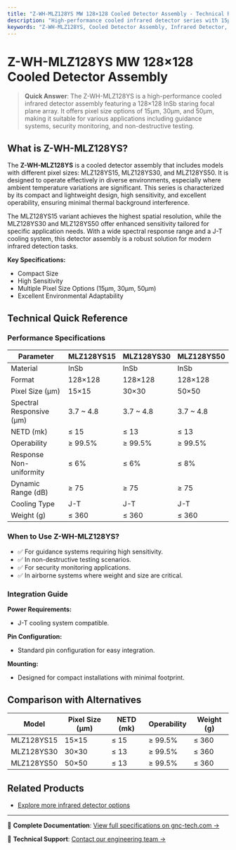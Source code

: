 ```yaml
---
title: "Z-WH-MLZ128YS MW 128×128 Cooled Detector Assembly - Technical Reference"
description: "High-performance cooled infrared detector series with 15μm, 30μm, and 50μm pixel size options, ideal for guidance systems, security monitoring, and more."
keywords: "Z-WH-MLZ128YS, Cooled Detector Assembly, Infrared Detector, 15μm, 30μm, 50μm, Guidance Systems"
---
```


# Z-WH-MLZ128YS MW 128×128 Cooled Detector Assembly

> **Quick Answer**: The Z-WH-MLZ128YS is a high-performance cooled infrared detector assembly featuring a 128×128 InSb staring focal plane array. It offers pixel size options of 15μm, 30μm, and 50μm, making it suitable for various applications including guidance systems, security monitoring, and non-destructive testing.

## What is Z-WH-MLZ128YS?

The **Z-WH-MLZ128YS** is a cooled detector assembly that includes models with different pixel sizes: MLZ128YS15, MLZ128YS30, and MLZ128YS50. It is designed to operate effectively in diverse environments, especially where ambient temperature variations are significant. This series is characterized by its compact and lightweight design, high sensitivity, and excellent operability, ensuring minimal thermal background interference.

The MLZ128YS15 variant achieves the highest spatial resolution, while the MLZ128YS30 and MLZ128YS50 offer enhanced sensitivity tailored for specific application needs. With a wide spectral response range and a J-T cooling system, this detector assembly is a robust solution for modern infrared detection tasks.

**Key Specifications:**
- Compact Size
- High Sensitivity
- Multiple Pixel Size Options (15μm, 30μm, 50μm)
- Excellent Environmental Adaptability

## Technical Quick Reference

### Performance Specifications
| Parameter                    | MLZ128YS15 | MLZ128YS30 | MLZ128YS50 |
|------------------------------|-------------|-------------|-------------|
| Material                     | InSb        | InSb        | InSb        |
| Format                       | 128×128     | 128×128     | 128×128     |
| Pixel Size (μm)             | 15×15       | 30×30       | 50×50       |
| Spectral Responsive (μm)     | 3.7 ~ 4.8   | 3.7 ~ 4.8   | 3.7 ~ 4.8   |
| NETD (mk)                   | ≤ 15        | ≤ 13        | ≤ 13        |
| Operability                  | ≥ 99.5%     | ≥ 99.5%     | ≥ 99.5%     |
| Response Non-uniformity      | ≤ 6%        | ≤ 6%        | ≤ 8%        |
| Dynamic Range (dB)          | ≥ 75        | ≥ 75        | ≥ 75        |
| Cooling Type                 | J-T         | J-T         | J-T         |
| Weight (g)                  | ≤ 360       | ≤ 360       | ≤ 360       |

### When to Use Z-WH-MLZ128YS?
- ✅ For guidance systems requiring high sensitivity.
- ✅ In non-destructive testing scenarios.
- ✅ For security monitoring applications.
- ✅ In airborne systems where weight and size are critical.

### Integration Guide
**Power Requirements:**
- J-T cooling system compatible.

**Pin Configuration:**
- Standard pin configuration for easy integration.

**Mounting:**
- Designed for compact installations with minimal footprint.

## Comparison with Alternatives
| Model         | Pixel Size (μm) | NETD (mk) | Operability | Weight (g) |
|---------------|-----------------|------------|-------------|------------|
| MLZ128YS15    | 15×15           | ≤ 15       | ≥ 99.5%     | ≤ 360      |
| MLZ128YS30    | 30×30           | ≤ 13       | ≥ 99.5%     | ≤ 360      |
| MLZ128YS50    | 50×50           | ≤ 13       | ≥ 99.5%     | ≤ 360      |

## Related Products
- [Explore more infrared detector options](https://www.gnc-tech.com/products/cooled-detector-assembly-mlz128ys/)

---

📘 **Complete Documentation**: [View full specifications on gnc-tech.com →](https://www.gnc-tech.com/products/cooled-detector-assembly-mlz128ys)

💬 **Technical Support**: [Contact our engineering team →](https://www.gnc-tech.com/contact)